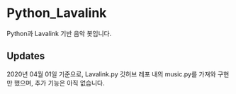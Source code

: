 # Python_Lavalink
Python과 Lavalink 기반 음악 봇입니다.

## Updates
2020년 04월 01일 기준으로, Lavalink.py 깃허브 레포 내의 music.py를 가져와 구현만 했으며, 추가 기능은 아직 없습니다.